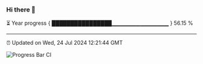 ### Hi there 👋

⏳ Year progress { ████████████████▁▁▁▁▁▁▁▁▁▁▁▁▁▁ } 56.15 %

---

⏰ Updated on Wed, 24 Jul 2024 12:21:44 GMT

![Progress Bar CI](https://github.com/liununu/liununu/workflows/Progress%20Bar%20CI/badge.svg)
